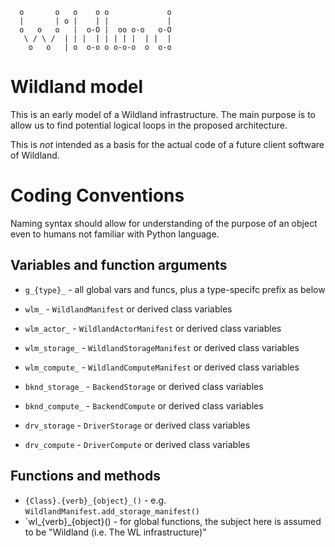```
  o       o   o    o o             o
  |       | o |    | |             |
  o   o   o   |  o-O |  oo o-o   o-O
   \ / \ /  | | |  | | | | |  | |  |
    o   o   | o  o-o o o-o-o  o  o-o
```

# Wildland model

This is an early model of a Wildland infrastructure. The main purpose is to allow us to find potential logical loops in the proposed architecture.

This is _not_ intended as a basis for the actual code of a future client software of Wildland.


# Coding Conventions

Naming syntax should allow for understanding of the purpose of an object even to humans not familiar with Python language.

## Variables and function arguments

- `g_{type}_` - all global vars and funcs, plus a type-specifc prefix as below

- `wlm_` - `WildlandManifest` or derived class variables
- `wlm_actor_` - `WildlandActorManifest` or derived class variables
- `wlm_storage_` - `WildlandStorageManifest` or derived class variables
- `wlm_compute_` - `WildlandComputeManifest` or derived class variables

- `bknd_storage_` - `BackendStorage` or derived class variables
- `bknd_compute_` - `BackendCompute` or derived class variables

- `drv_storage` - `DriverStorage` or derived class variables
- `drv_compute` - `DriverCompute` or derived class variables

## Functions and methods

- `{Class}.{verb}_{object}_()` - e.g. `WildlandManifest.add_storage_manifest()`
- `wl_{verb}_{object}() - for global functions, the subject here is assumed to be "Wildland (i.e. The WL infrastructure)"
